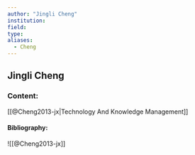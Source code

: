 ```yaml
---
author: "Jingli Cheng"
institution:
field:
type:
aliases:
  - Cheng
---
```


## Jingli Cheng

### Content:
[[@Cheng2013-jx|Technology And Knowledge Management]]

#### Bibliography:

![[@Cheng2013-jx]]